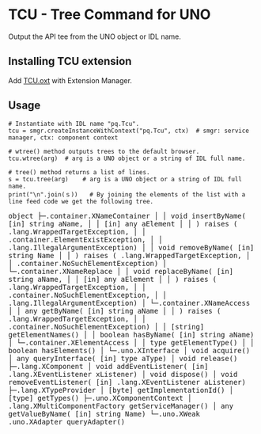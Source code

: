 # TCU - Tree Command for UNO

Output the API tee from the UNO object or IDL name.

## Installing TCU extension

Add <a href="https://github.com/p--q/TCU/tree/master/TCU/oxt">TCU.oxt</a> with Extension Manager.

## Usage

	# Instantiate with IDL name "pq.Tcu".
	tcu = smgr.createInstanceWithContext("pq.Tcu", ctx)  # smgr: service manager, ctx: component context
	
	# wtree() method outputs trees to the default browser.
	tcu.wtree(arg)  # arg is a UNO object or a string of IDL full name.
	
	# tree() method returns a list of lines.
	s = tcu.tree(arg)    # arg is a UNO object or a string of IDL full name.
	print("\n".join(ｓ))　　# By joining the elements of the list with a line feed code we get the following tree.

<tt>
object
├─.container.XNameContainer
│   │   void  insertByName( [in] string aName,
│   │                       [in]    any aElement
│   │            ) raises ( .lang.WrappedTargetException,
│   │                       .container.ElementExistException,
│   │                       .lang.IllegalArgumentException)
│   │   void  removeByName( [in] string Name
│   │            ) raises ( .lang.WrappedTargetException,
│   │                       .container.NoSuchElementException)
│   └─.container.XNameReplace
│   	  │   void  replaceByName( [in] string aName,
│   	  │                        [in]    any aElement
│   	  │             ) raises ( .lang.WrappedTargetException,
│   	  │                        .container.NoSuchElementException,
│   	  │                        .lang.IllegalArgumentException)
│   	  └─.container.XNameAccess
│   	  	  │        any  getByName( [in] string aName
│   	  	  │             ) raises ( .lang.WrappedTargetException,
│   	  	  │                        .container.NoSuchElementException)
│   	  	  │   [string]  getElementNames()
│   	  	  │    boolean  hasByName( [in] string aName)
│   	  	  └─.container.XElementAccess
│   	  	  	  │      type  getElementType()
│   	  	  	  │   boolean  hasElements()
│   	  	  	  └─.uno.XInterface
│   	  	  	  	  	  void  acquire()
│   	  	  	  	  	   any  queryInterface( [in] type aType)
│   	  	  	  	  	  void  release()
├─.lang.XComponent
│   	  void  addEventListener( [in] .lang.XEventListener xListener)
│   	  void  dispose()
│   	  void  removeEventListener( [in] .lang.XEventListener aListener)
├─.lang.XTypeProvider
│   	  [byte]  getImplementationId()
│   	  [type]  getTypes()
├─.uno.XComponentContext
│   	  .lang.XMultiComponentFactory  getServiceManager()
│   	                           any  getValueByName( [in] string Name)
└─.uno.XWeak
	  	  .uno.XAdapter  queryAdapter()</tt>
